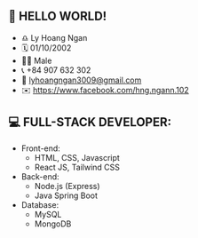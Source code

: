 ## 👋 HELLO WORLD! 
* ♎ Ly Hoang Ngan
* 🗓️ 01/10/2002
* 👨‍💼 Male
* 📞 +84 907 632 302
* 📧 lyhoangngan3009@gmail.com
* ✉️ https://www.facebook.com/hng.ngann.102
## 💻 FULL-STACK DEVELOPER:
* Front-end:
  * HTML, CSS, Javascript
  * React JS, Tailwind CSS
* Back-end:
  * Node.js (Express)
  * Java Spring Boot
* Database:
  * MySQL
  * MongoDB 

